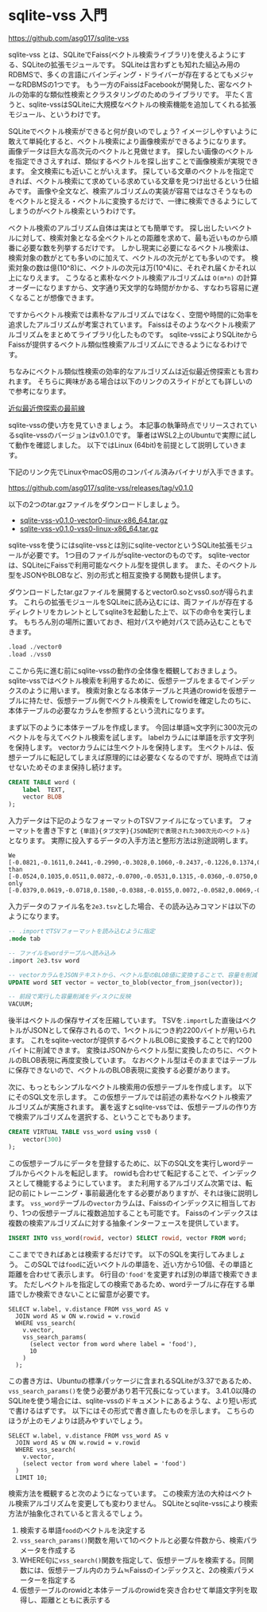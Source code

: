 # sqlite-vss 入門

<https://github.com/asg017/sqlite-vss>

sqlite-vss とは、SQLiteでFaiss(ベクトル検索ライブラリ)を使えるようにする、SQLiteの拡張モジュールです。
SQLiteは言わずとも知れた組込み用のRDBMSで、多くの言語にバインディング・ドライバーが存在するとてもメジャーなRDBMSの1つです。
もう一方のFaissはFacebookが開発した、密なベクトルの効率的な類似性検索とクラスタリングのためのライブラリです。
平たく言うと、sqlite-vssはSQLiteに大規模なベクトルの検索機能を追加してくれる拡張モジュール、というわけです。

SQLiteでベクトル検索ができると何が良いのでしょう?
イメージしやすいように敢えて単純化すると、ベクトル検索により画像検索ができるようになります。
画像データは巨大な高次元のベクトルと見做せます。
探したい画像のベクトルを指定できさえすれば、類似するベクトルを探し出すことで画像検索が実現できます。
全文検索にも近いことがいえます。
探している文章のベクトルを指定できれば、ベクトル検索にて求めている求めている文章を見つけ出せるという仕組みです。
画像や全文など、検索アルゴリズムの実装が容易ではなさそうなものをベクトルと捉える・ベクトルに変換するだけで、一律に検索できるようにしてしまうのがベクトル検索というわけです。

ベクトル検索のアルゴリズム自体は実はとても簡単です。
探し出したいベクトルに対して、検索対象となる全ベクトルとの距離を求めて、最も近いものから順番に必要な数を列挙するだけです。
しかし現実に必要になるベクトル検索は、検索対象の数がとても多いのに加えて、ベクトルの次元がとても多いのです。
検索対象の数は億(10^8)に、ベクトルの次元は万(10^4)に、それぞれ届くかそれ以上になりえます。
こうなると素朴なベクトル検索アルゴリズムは `O(m*n)` の計算オーダーになりますから、文字通り天文学的な時間がかかる、すなわち容易に遅くなることが想像できます。

ですからベクトル検索では素朴なアルゴリズムではなく、空間や時間的に効率を追求したアルゴリズムが考案されています。
Faissはそのようなベクトル検索アルゴリズムをまとめてライブラリ化したものです。
sqlite-vssによりSQLiteからFaissが提供するベクトル類似性検索アルゴリズムにできるようになるわけです。

ちなみにベクトル類似性検索の効率的なアルゴリズムは近似最近傍探索とも言われます。
そちらに興味がある場合は以下のリンクのスライドがとても詳しいので参考になります。

[近似最近傍探索の最前線](https://speakerdeck.com/matsui_528/jin-si-zui-jin-bang-tan-suo-falsezui-qian-xian)

sqlite-vssの使い方を見ていきましょう。
本記事の執筆時点でリリースされているsqlite-vssのバージョンはv0.1.0です。
筆者はWSL2上のUbuntuで実際に試して動作を確認しました。
以下ではLinux (64bit)を前提として説明していきます。

下記のリンク先でLinuxやmacOS用のコンパイル済みバイナリが入手できます。

<https://github.com/asg017/sqlite-vss/releases/tag/v0.1.0>

以下の2つのtar.gzファイルをダウンロードしましょう。

* [sqlite-vss-v0.1.0-vector0-linux-x86\_64.tar.gz](https://github.com/asg017/sqlite-vss/releases/download/v0.1.0/sqlite-vss-v0.1.0-vector0-linux-x86_64.tar.gz)
* [sqlite-vss-v0.1.0-vss0-linux-x86\_64.tar.gz](https://github.com/asg017/sqlite-vss/releases/download/v0.1.0/sqlite-vss-v0.1.0-vss0-linux-x86_64.tar.gz)

sqlite-vssを使うにはsqlite-vssとは別にsqlite-vectorというSQLite拡張モジュールが必要です。
1つ目のファイルがsqlite-vectorのものです。
sqlite-vectorは、SQLiteにFaissで利用可能なベクトル型を提供します。
また、そのベクトル型をJSONやBLOBなど、別の形式と相互変換する関数も提供します。

ダウンロードしたtar.gzファイルを展開するとvector0.soとvss0.soが得られます。
これらの拡張モジュールをSQLiteに読み込むには、両ファイルが存在するディレクトリをカレントとしてsqlite3を起動した上で、以下の命令を実行します。
もちろん別の場所に置いておき、相対パスや絶対パスで読み込むこともできます。

```sql
.load ./vector0
.load ./vss0
```

ここから先に進む前にsqlite-vssの動作の全体像を概観しておきましょう。
sqlite-vssではベクトル検索を利用するために、仮想テーブルをまるでインデックスのように用います。
検索対象となる本体テーブルと共通のrowidを仮想テーブルに持たせ、仮想テーブル側でベクトル検索をしてrowidを確定したのちに、本体テーブルの必要なカラムを参照するという流れになります。

まず以下のように本体テーブルを作成します。
今回は単語≒文字列に300次元のベクトルを与えてベクトル検索を試します。
labelカラムには単語を示す文字列を保持します。
vectorカラムには生ベクトルを保持します。
生ベクトルは、仮想テーブルに転記してしまえば原理的には必要なくなるのですが、現時点では消せないためそのまま保持し続けます。

```sql
CREATE TABLE word (
    label  TEXT,
    vector BLOB
);
```

入力データは下記のようなフォーマットのTSVファイルになっています。
フォーマットを書き下すと `{単語}{タブ文字}{JSON配列で表現された300次元のベクトル}` となります。
実際に投入するデータの入手方法と整形方法は別途説明します。

```
We  [-0.0821,-0.1611,0.2441,-0.2990,-0.3028,0.1060,-0.2437,-0.1226,0.1374,0.1490,-0.0228,0.0054,-0.1595,0.0336,0.2017,0.2324,-0.1462,-0.1905,-0.2781,0.0106,0.0651,0.0706,-0.2047,-0.1994,0.0149,-0.3776,0.1781,0.0514,-0.1619,0.2291,0.0279,-0.1186,-0.1792,0.1939,-0.0970,0.1471,-0.0101,-0.1104,-0.2486,-0.0117,0.2051,-0.0278,0.0192,0.5304,0.4527,0.1338,0.1232,0.3154,0.1811,0.1945,-0.0093,0.0118,0.0760,-0.2360,-0.0267,-0.0657,-0.0538,-0.0710,-0.3604,0.0367,-0.0173,-0.0384,-0.1370,-0.3618,0.0670,0.0206,0.0858,-0.0429,0.0779,0.0551,-0.0707,-0.0369,0.2544,-0.0073,0.1371,-0.1381,-0.2369,-0.0129,-0.4998,0.1831,0.1699,0.0610,0.0969,0.0089,0.2893,-0.0723,-0.1245,0.0196,-0.1512,0.0287,0.1026,-0.1087,0.8751,0.0838,0.0480,-0.1740,-0.0423,-0.1672,0.0639,-0.1655,0.0429,-0.1362,-0.2363,-0.3844,-0.1241,0.0126,0.0827,-0.3181,-0.0370,-0.0307,-0.0421,-0.0900,0.0864,-0.0597,0.0009,0.0966,0.0214,-0.0590,-0.1057,-0.0235,-0.1137,0.0385,-0.1248,0.0281,0.1239,-0.3581,0.2045,-0.0774,0.0033,0.0017,-0.3064,-0.2814,0.0396,-0.2163,0.2555,-0.1066,-0.5955,0.1830,-0.1699,-0.0194,-0.2643,0.0760,0.0240,-0.1579,0.2914,0.1024,-0.5699,0.1518,0.0668,-0.2326,0.2135,0.0606,0.1075,-0.1528,0.0938,-0.1827,0.3708,0.1333,-0.3536,0.4351,-0.1435,-0.0233,-0.0719,-0.1260,0.0060,-0.0641,0.1225,0.1473,0.1948,-0.0049,-0.0572,-0.0864,0.3352,-0.0504,-0.0461,0.1257,-0.0448,-0.1733,0.1190,-0.0820,0.1000,0.3854,0.0453,0.4960,0.3680,-0.1299,0.2635,-0.2368,-0.1699,0.0119,0.0295,-0.1294,-0.1751,0.3347,-0.1617,0.0016,-0.1284,0.1213,0.0569,-0.0667,0.1992,-0.2861,-0.0909,0.0465,0.2598,-0.1512,0.1806,-0.0365,0.0385,0.0589,0.0528,0.1361,-0.1448,0.0224,0.0783,0.0178,-0.1352,-0.0703,0.1239,0.0375,0.0257,0.0915,0.0873,-0.0612,-0.2353,-0.0109,-0.0900,-0.0391,-0.0269,-0.0725,-0.0596,-0.3063,-0.0601,-0.0168,0.0100,-0.0590,-0.1200,-0.0395,-0.0772,-0.2252,-0.0466,-0.1643,0.1563,0.1885,1.4155,0.0366,0.1598,0.1297,-0.0284,0.1955,0.0594,0.0731,-0.1692,-0.3435,-0.0316,0.2294,-0.0221,-0.0483,0.2140,0.2056,0.1112,0.4555,-0.1920,-0.0075,0.2630,0.1987,0.0219,-0.1091,-0.3074,-0.2380,0.1241,-0.0242,0.1789,0.3501,0.2225,0.0682,-0.1803,0.2676,0.1351,0.0233,-0.2296,-0.0420,-0.8759,0.2872,0.0210,-0.2422,-0.0873,-0.1476,0.0249,0.0350,0.1176,0.0566,-0.4220,-0.1959,0.1179,0.1794,0.0496,0.5656,-0.0609,0.3025]
than    [-0.0524,0.1035,0.0511,0.0872,-0.0700,-0.0531,0.1315,-0.0360,-0.0750,0.0002,-0.0303,0.0214,-0.0398,-0.0023,0.0093,-0.2332,0.0453,0.0029,-0.0289,0.0496,-0.0508,-0.0194,0.0608,-0.0587,-0.1084,-0.0450,0.0272,-0.0661,0.0689,-0.0104,0.0495,0.0141,0.0767,-0.0879,0.0413,0.0495,0.0658,0.0189,0.0842,-0.0030,-0.0648,-0.0404,-0.0924,0.0242,-0.0226,0.0121,-0.0436,0.0023,-0.0206,-0.0139,0.0425,-0.0351,0.0408,-0.0194,-0.0177,0.0306,-0.1232,-0.0892,-0.1006,-0.0200,0.0060,-0.0528,-0.0406,-0.2224,-0.0834,-0.0089,-0.0564,-0.0648,-0.0738,-0.0577,0.0825,-0.0034,0.0513,-0.0397,-0.0159,-0.0350,0.0893,-0.0233,0.1034,0.0001,-0.0213,-0.0011,-0.0340,0.0342,-0.0103,-0.0524,-0.0504,-0.0216,-0.0091,0.1736,-0.0662,0.0311,0.0789,-0.0201,0.0093,0.0421,0.0279,0.0159,0.0133,0.0155,0.0433,0.0401,-0.0093,-0.1389,0.0195,0.0211,-0.1137,-0.0033,-0.0395,0.0023,0.0744,-0.0404,-0.0022,0.0498,-0.0713,-0.1019,-0.0601,-0.0715,0.0261,-0.0777,0.0415,-0.0289,0.0455,0.0212,-0.1756,0.0256,0.0132,-0.0590,-0.0370,0.0612,-0.0369,-0.0323,-0.1548,-0.0962,-0.0030,-0.0077,-0.0689,0.0298,0.0537,-0.0798,0.0032,0.0260,0.1017,0.0301,0.0611,0.2837,-0.2296,0.0024,-0.0334,0.0348,0.0261,0.0171,-0.0385,-0.0168,-0.0131,0.0137,0.1067,-0.0137,-0.0235,0.0378,0.0818,-0.0562,0.0536,-0.0021,0.0107,0.0326,-0.0539,-0.0157,0.0167,-0.0143,-0.0293,0.0359,0.0786,0.0033,0.0027,0.0016,-0.0612,-0.1154,-0.0518,-0.0374,-0.0643,-0.0543,0.0586,-0.0680,-0.0265,0.0551,0.0349,-0.0798,-0.0535,-0.0635,0.0247,0.0133,0.0784,0.0080,0.0456,0.0206,0.0629,0.0293,0.0069,0.1035,-0.0658,0.1186,0.0208,-0.0318,-0.0121,0.0076,-0.0250,-0.0292,-0.0469,-0.1088,0.1482,-0.0731,-0.0533,0.1066,0.0392,0.0329,-0.0987,-0.0014,0.0528,0.0173,0.1431,0.0281,-0.0345,0.1091,0.0161,-0.1663,-0.0120,0.0505,-0.0680,0.0399,-0.0293,-0.0706,0.0099,0.0568,0.0249,0.1172,0.0331,0.0104,-0.0066,0.0239,0.0171,-0.0815,-0.0890,-0.0951,0.3476,0.0620,0.0706,-0.0975,-0.1329,-0.0577,0.0666,-0.0752,0.0817,0.0099,-0.0268,-0.1887,-0.0199,-0.0673,-0.1530,-0.0337,-0.0612,0.1194,0.0115,0.0595,-0.0262,-0.0111,0.0218,-0.1749,0.0605,-0.0333,-0.0175,-0.0588,-0.1048,-0.0693,-0.0006,0.0670,0.0356,-0.0507,-0.0927,-0.0010,0.1070,0.0989,0.0263,-0.0432,-0.0116,-0.0409,0.0530,-0.0368,-0.0550,-0.0658,0.1143,0.0374,-0.0069,-0.1697,0.0930,-0.0223,0.0017,-0.0188,0.0140,0.0387]
only    [-0.0379,0.0619,-0.0718,0.1580,-0.0388,-0.0155,0.0072,-0.0582,0.0069,-0.0231,0.0088,0.0160,0.0388,-0.0342,-0.0217,0.0149,0.0218,-0.0169,-0.0067,0.0286,0.0142,0.0281,-0.0022,-0.0016,-0.0187,-0.0460,0.0292,0.0176,-0.0027,-0.0128,-0.0006,-0.0086,0.0168,-0.0877,-0.0403,0.0434,-0.0323,-0.0704,0.1360,0.0043,-0.0083,-0.0076,0.0441,0.0266,-0.0038,0.0562,0.0092,-0.0694,-0.0131,0.0159,0.0210,-0.0115,0.0192,0.0188,0.0021,0.0203,-0.0411,-0.0725,-0.0719,-0.0201,-0.0432,-0.0090,-0.0195,-0.0453,-0.0157,-0.0580,-0.0401,-0.0116,-0.0569,0.0124,-0.0556,-0.0105,0.1027,-0.0366,-0.0602,0.0006,-0.0182,0.0467,0.0651,0.0087,-0.0204,0.0451,-0.0575,0.0474,-0.0270,-0.0017,0.0933,0.0340,0.0159,0.1464,-0.0221,-0.0195,0.0205,0.0337,0.0066,0.0635,0.0138,0.0091,0.0144,-0.0244,0.0401,-0.0144,-0.0119,-0.1263,0.0694,0.0185,-0.0197,0.0315,0.0243,0.0415,0.0617,-0.0243,-0.0227,-0.0779,0.0070,-0.0368,-0.0636,-0.0181,0.0271,-0.0374,0.0191,0.0470,0.0814,-0.0005,0.0560,0.0642,0.0360,-0.0486,-0.0404,0.0732,-0.0213,-0.0020,0.0277,-0.0192,0.0231,0.0037,-0.0629,-0.0165,0.0256,0.0262,-0.0608,-0.0173,0.0252,0.0220,-0.0300,0.0245,-0.2336,-0.0402,-0.0257,-0.0782,-0.1034,0.0425,-0.0268,-0.0339,0.0189,0.0487,0.0849,0.0101,-0.0480,0.0201,-0.0040,-0.0114,0.0390,-0.0261,-0.0133,0.0112,0.0134,-0.0180,0.0608,0.0287,-0.0177,-0.0182,0.0099,0.0199,0.0304,-0.0090,-0.0352,0.0303,0.0115,-0.0222,-0.0544,0.0772,-0.0446,0.0021,0.0496,0.0377,-0.0125,-0.0475,-0.0036,0.0193,-0.0284,0.0001,0.0230,-0.0022,0.0017,0.0195,-0.0131,0.0135,0.0283,0.0920,-0.0716,0.1422,-0.0172,-0.0383,0.0052,-0.0545,-0.0075,-0.0409,-0.0180,0.0594,0.0235,-0.0110,-0.0686,-0.0054,-0.0005,-0.0434,-0.0232,0.0536,0.0039,0.0207,0.0447,-0.0320,0.0099,0.1061,-0.0160,-0.0025,0.0067,0.0499,0.0027,0.0192,-0.0278,-0.0477,0.0139,0.0373,0.0202,-0.0306,-0.0076,-0.0296,0.0534,0.0262,-0.0257,-0.0216,-0.0661,-0.1382,0.2266,-0.0229,0.0759,-0.0450,-0.0874,0.0602,0.0174,-0.0709,-0.0105,0.0217,0.0059,-0.0185,-0.0712,-0.0411,-0.0195,-0.0089,-0.0086,0.0966,-0.0113,0.0350,-0.1159,-0.0294,-0.0090,-0.0651,0.1208,-0.0177,-0.0257,-0.0425,-0.0310,-0.0448,0.0131,-0.0864,-0.0246,0.0714,-0.0793,0.0455,-0.0021,0.0085,-0.1272,-0.0587,-0.0088,-0.0159,0.1166,-0.0920,-0.0570,0.0319,0.0287,0.0619,-0.0228,-0.0310,-0.0339,-0.0033,0.0238,0.0768,-0.0735,0.0020]
```

入力データのファイル名を`2e3.tsv`とした場合、その読み込みコマンドは以下のようになります。

```sql
-- .importでTSVフォーマットを読み込むように指定
.mode tab

-- ファイルをwordテーブルへ読み込み
.import 2e3.tsv word

-- vectorカラムをJSONテキストから、ベクトル型のBLOB値に変換することで、容量を削減
UPDATE word SET vector = vector_to_blob(vector_from_json(vector));

-- 前段で実行した容量削減をディスクに反映
VACUUM;
```

後半はベクトルの保存サイズを圧縮しています。
TSVを`.import`した直後はベクトルがJSONとして保存されるので、1ベクトルにつき約2200バイトが用いられます。
これをsqlite-vectorが提供するベクトルBLOBに変換することで約1200バイトに削減できます。
変換はJSONからベクトル型に変換したのちに、ベクトルのBLOB表現に再度変換しています。
なおベクトル型はそのままではテーブルに保存できないので、ベクトルのBLOB表現に変換する必要があります。

次に、もっともシンプルなベクトル検索用の仮想テーブルを作成します。
以下にそのSQL文を示します。
この仮想テーブルでは前述の素朴なベクトル検索アルゴリズムが実施されます。
裏を返すとsqlite-vssでは、仮想テーブルの作り方で検索アルゴリズムを選択する、ということでもあります。

```sql
CREATE VIRTUAL TABLE vss_word using vss0 (
    vector(300)
);
```

この仮想テーブルにデータを登録するために、以下のSQL文を実行しwordテーブルからベクトルを転記します。
rowidも合わせて転記することで、インデックスとして機能するようにしています。
また利用するアルゴリズム次第では、転記の前にトレーニング・事前最適化をする必要がありますが、それは後に説明します。
`vss_word`テーブルの`vector`カラムは、Faissのインデックスに相当しており、1つの仮想テーブルに複数追加することも可能です。
Faissのインデックスは複数の検索アルゴリズムに対する抽象インターフェースを提供しています。

```sql
INSERT INTO vss_word(rowid, vector) SELECT rowid, vector FROM word;
```

ここまでできればあとは検索するだけです。
以下のSQLを実行してみましょう。
このSQLでは`food`に近いベクトルの単語を、近い方から10個、その単語と距離を合わせて表示します。
6行目の`'food'`を変更すれば別の単語で検索できます。
ただしベクトルを指定しての検索であるため、wordテーブルに存在する単語でしか検索できないことに留意が必要です。

```
SELECT w.label, v.distance FROM vss_word AS v
  JOIN word AS w ON w.rowid = v.rowid
  WHERE vss_search(
    v.vector,
    vss_search_params(
      (select vector from word where label = 'food'),
      10
    )
  );
```

この書き方は、Ubuntuの標準パッケージに含まれるSQLiteが3.37であるため、`vss_search_params()`を使う必要があり若干冗長になっています。
3.41.0以降のSQLiteを使う場合には、sqlite-vssのドキュメントにあるような、より短い形式で書けるはずです。
以下にはその形式で書き直したものを示します。
こちらのほうが上のモノよりは読みやすいでしょう。

```
SELECT w.label, v.distance FROM vss_word AS v
  JOIN word AS w ON w.rowid = v.rowid
  WHERE vss_search(
    v.vector,
    (select vector from word where label = 'food')
  )
  LIMIT 10;
```

検索方法を概観すると次のようになっています。
この検索方法の大枠はベクトル検索アルゴリズムを変更しても変わりません。
SQLiteとsqlite-vssにより検索方法が抽象化されていると言えるでしょう。

1. 検索する単語`food`のベクトルを決定する
2. `vss_search_params()`関数を用いて1のベクトルと必要な件数から、検索パラメータを作成する
3. WHERE句に`vss_search()`関数を指定して、仮想テーブルを検索する。同関数には、仮想テーブル内のカラム≒Faissのインデックスと、2の検索パラメーターを指定する
4. 仮想テーブルのrowidと本体テーブルのrowidを突き合わせて単語文字列を取得し、距離とともに表示する

